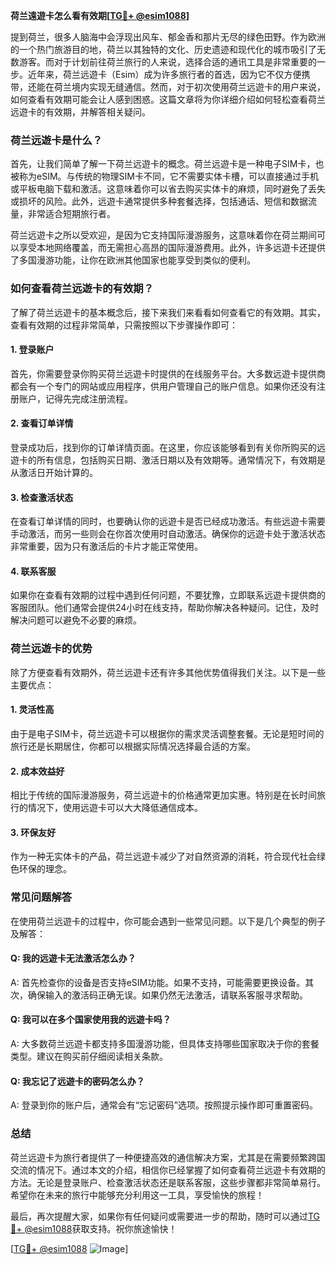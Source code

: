**荷兰遠遊卡怎么看有效期[[TG💪+ @esim1088](https://t.me/s/esim1088)]**

提到荷兰，很多人脑海中会浮现出风车、郁金香和那片无尽的绿色田野。作为欧洲的一个热门旅游目的地，荷兰以其独特的文化、历史遗迹和现代化的城市吸引了无数游客。而对于计划前往荷兰旅行的人来说，选择合适的通讯工具是非常重要的一步。近年来，荷兰远遊卡（Esim）成为许多旅行者的首选，因为它不仅方便携带，还能在荷兰境内实现无缝通信。然而，对于初次使用荷兰远遊卡的用户来说，如何查看有效期可能会让人感到困惑。这篇文章将为你详细介绍如何轻松查看荷兰远遊卡的有效期，并解答相关疑问。

### 荷兰远遊卡是什么？

首先，让我们简单了解一下荷兰远遊卡的概念。荷兰远遊卡是一种电子SIM卡，也被称为eSIM。与传统的物理SIM卡不同，它不需要实体卡槽，可以直接通过手机或平板电脑下载和激活。这意味着你可以省去购买实体卡的麻烦，同时避免了丢失或损坏的风险。此外，远遊卡通常提供多种套餐选择，包括通话、短信和数据流量，非常适合短期旅行者。

荷兰远遊卡之所以受欢迎，是因为它支持国际漫游服务，这意味着你在荷兰期间可以享受本地网络覆盖，而无需担心高昂的国际漫游费用。此外，许多远遊卡还提供了多国漫游功能，让你在欧洲其他国家也能享受到类似的便利。

### 如何查看荷兰远遊卡的有效期？

了解了荷兰远遊卡的基本概念后，接下来我们来看看如何查看它的有效期。其实，查看有效期的过程非常简单，只需按照以下步骤操作即可：

#### 1. 登录账户

首先，你需要登录你购买荷兰远遊卡时提供的在线服务平台。大多数远遊卡提供商都会有一个专门的网站或应用程序，供用户管理自己的账户信息。如果你还没有注册账户，记得先完成注册流程。

#### 2. 查看订单详情

登录成功后，找到你的订单详情页面。在这里，你应该能够看到有关你所购买的远遊卡的所有信息，包括购买日期、激活日期以及有效期等。通常情况下，有效期是从激活日开始计算的。

#### 3. 检查激活状态

在查看订单详情的同时，也要确认你的远遊卡是否已经成功激活。有些远遊卡需要手动激活，而另一些则会在你首次使用时自动激活。确保你的远遊卡处于激活状态非常重要，因为只有激活后的卡片才能正常使用。

#### 4. 联系客服

如果你在查看有效期的过程中遇到任何问题，不要犹豫，立即联系远遊卡提供商的客服团队。他们通常会提供24小时在线支持，帮助你解决各种疑问。记住，及时解决问题可以避免不必要的麻烦。

### 荷兰远遊卡的优势

除了方便查看有效期外，荷兰远遊卡还有许多其他优势值得我们关注。以下是一些主要优点：

#### 1. 灵活性高

由于是电子SIM卡，荷兰远遊卡可以根据你的需求灵活调整套餐。无论是短时间的旅行还是长期居住，你都可以根据实际情况选择最合适的方案。

#### 2. 成本效益好

相比于传统的国际漫游服务，荷兰远遊卡的价格通常更加实惠。特别是在长时间旅行的情况下，使用远遊卡可以大大降低通信成本。

#### 3. 环保友好

作为一种无实体卡的产品，荷兰远遊卡减少了对自然资源的消耗，符合现代社会绿色环保的理念。

### 常见问题解答

在使用荷兰远遊卡的过程中，你可能会遇到一些常见问题。以下是几个典型的例子及解答：

#### Q: 我的远遊卡无法激活怎么办？

A: 首先检查你的设备是否支持eSIM功能。如果不支持，可能需要更换设备。其次，确保输入的激活码正确无误。如果仍然无法激活，请联系客服寻求帮助。

#### Q: 我可以在多个国家使用我的远遊卡吗？

A: 大多数荷兰远遊卡都支持多国漫游功能，但具体支持哪些国家取决于你的套餐类型。建议在购买前仔细阅读相关条款。

#### Q: 我忘记了远遊卡的密码怎么办？

A: 登录到你的账户后，通常会有“忘记密码”选项。按照提示操作即可重置密码。

### 总结

荷兰远遊卡为旅行者提供了一种便捷高效的通信解决方案，尤其是在需要频繁跨国交流的情况下。通过本文的介绍，相信你已经掌握了如何查看荷兰远遊卡有效期的方法。无论是登录账户、检查激活状态还是联系客服，这些步骤都非常简单易行。希望你在未来的旅行中能够充分利用这一工具，享受愉快的旅程！

最后，再次提醒大家，如果你有任何疑问或需要进一步的帮助，随时可以通过[TG💪+ @esim1088](https://t.me/s/esim1088)获取支持。祝你旅途愉快！

[[TG💪+ @esim1088](https://t.me/s/esim1088) ![Image](https://i.postimg.cc/4NQfJmqS/Snipaste-2025-05-13-00-14-12.png)]